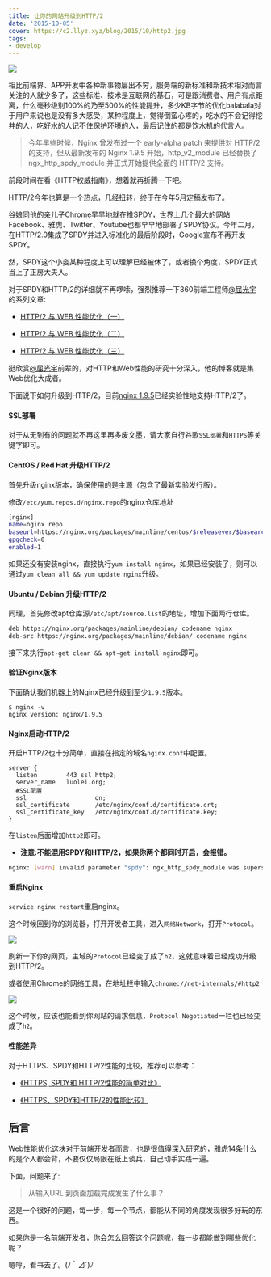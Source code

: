 ```yaml
---
title: 让你的网站升级到HTTP/2
date: '2015-10-05'
cover: https://c2.llyz.xyz/blog/2015/10/http2.jpg
tags:
- develop
---
```


![](https://c2.llyz.xyz/blog/2015/10/http2.jpg)

相比前端界、APP开发中各种新事物层出不穷，服务端的新标准和新技术相对而言关注的人就少多了，这些标准、技术是互联网的基石，可是跟消费者、用户有点距离，什么毫秒级别100%的乃至500%的性能提升，多少KB字节的优化balabala对于用户来说也是没有多大感受，某种程度上，觉得倒蛮心疼的，吃水的不会记得挖井的人，吃好水的人记不住保护环境的人，最后记住的都是饮水机的代言人。

> 今年早些时候，Nginx 曾发布过一个 early-alpha patch 来提供对 HTTP/2 的支持，但从最新发布的 Nginx 1.9.5 开始，http_v2_module 已经替换了 ngx_http_spdy\_module 并正式开始提供全面的 HTTP/2 支持。

前段时间在看《HTTP权威指南》，想着就再折腾一下吧。

HTTP/2今年也算是一个热点，几经扭转，终于在今年5月定稿发布了。

谷娘同他的亲儿子Chrome早早地就在推SPDY，世界上几个最大的网站Facebook、雅虎、Twitter、Youtube也都早早地部署了SPDY协议。今年二月，在HTTP/2.0集成了SPDY并进入标准化的最后阶段时，Google宣布不再开发SPDY。

然，SPDY这个小妾某种程度上可以理解已经被休了，或者换个角度，SPDY正式当上了正房大夫人。

对于SPDY和HTTP/2的详细就不再啰嗦，强烈推荐一下360前端工程师[@屈光宇](https://x.com/qgy18)的系列文章:

- [HTTP/2 与 WEB 性能优化（一）](https://imququ.com/post/http2-and-wpo-1.html)
    
- [HTTP/2 与 WEB 性能优化（二）](https://imququ.com/post/http2-and-wpo-2.html)
    
- [HTTP/2 与 WEB 性能优化（三）](https://imququ.com/post/http2-and-wpo-3.html)
    

挺欣赏[@屈光宇](https://x.com/qgy18)前辈的，对HTTP和Web性能的研究十分深入，他的博客就是集Web优化大成者。

下面说下如何升级到HTTP/2，目前[nginx 1.9.5](https://nginx.org/en/CHANGES)已经实验性地支持HTTP/2了。

#### SSL部署

对于从无到有的问题就不再这里再多废文墨，请大家自行谷歌`SSL部署`和`HTTPS`等关键字即可。

#### CentOS / Red Hat 升级HTTP/2

首先升级nginx版本，确保使用的是主源（包含了最新实验发行版）。

修改`/etc/yum.repos.d/nginx.repo`的nginx仓库地址

```bash
[nginx]
name=nginx repo
baseurl=https://nginx.org/packages/mainline/centos/$releasever/$basearch/
gpgcheck=0
enabled=1
```

如果还没有安装nginx，直接执行`yum install nginx`，如果已经安装了，则可以通过`yum clean all && yum update nginx`升级。

#### Ubuntu / Debian 升级HTTP/2

同理，首先修改apt仓库源`/etc/apt/source.list`的地址，增加下面两行仓库。

```bash
deb https://nginx.org/packages/mainline/debian/ codename nginx
deb-src https://nginx.org/packages/mainline/debian/ codename nginx
```

接下来执行`apt-get clean && apt-get install nginx`即可。

#### 验证Nginx版本

下面确认我们机器上的Nginx已经升级到至少`1.9.5`版本。

```
$ nginx -v
nginx version: nginx/1.9.5
```

#### Nginx启动HTTP/2

开启HTTP/2也十分简单，直接在指定的域名`nginx.conf`中配置。

```nginx
server {
  listen        443 ssl http2;
  server_name   luolei.org;
  #SSL配置
  ssl                   on;
  ssl_certificate       /etc/nginx/conf.d/certificate.crt;
  ssl_certificate_key   /etc/nginx/conf.d/certificate.key;
}
```

在`listen`后面增加`http2`即可。

- **注意:不能混用SPDY和HTTP/2，如果你两个都同时开启，会报错。**

```bash
nginx: [warn] invalid parameter "spdy": ngx_http_spdy_module was superseded by ngx_http_v2_module in /etc/nginx/conf.d/vhost.conf:12
```

#### 重启Nginx

`service nginx restart`重启nginx。

这个时候回到你的浏览器，打开开发者工具，进入`网络Network`，打开`Protocol`。

![](https://c2.llyz.xyz/blog/2015/10/http-dev.jpg)

刷新一下你的网页，主域的`Protocol`已经变了成了`h2`，这就意味着已经成功升级到HTTP/2。

或者使用Chrome的网络工具，在地址栏中输入`chrome://net-internals/#http2`

![](https://c2.llyz.xyz/blog/2015/10/http2-chrome.jpg)

这个时候，应该也能看到你网站的请求信息，`Protocol Negotiated`一栏也已经变成了`h2`。

#### 性能差异

对于HTTPS、SPDY和HTTP/2性能的比较，推荐可以参考：

- [《HTTPS, SPDY和 HTTP/2性能的简单对比》](https://www.qianduan.net/a-simple-performance-comparison-of-https-spdy-and-http2/)
    
- [《HTTPS、SPDY和HTTP/2的性能比较》](https://www.infoq.com/cn/news/2015/02/https-spdy-http2-comparison)
    

## 后言

Web性能优化这块对于前端开发者而言，也是很值得深入研究的，雅虎14条什么的是个人都会背，不要仅仅局限在纸上谈兵，自己动手实践一遍。

下面，问题来了:

> 从输入URL 到页面加载完成发生了什么事？

这是一个很好的问题，每一步，每一个节点，都能从不同的角度发现很多好玩的东西。

如果你是一名前端开发者，你会怎么回答这个问题呢，每一步都能做到哪些优化呢？

嗯哼，看书去了。(ﾉ｀⊿´)ﾉ
